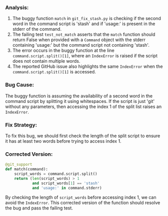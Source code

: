 ### Analysis:
1. The buggy function `match` in `git_fix_stash.py` is checking if the second word in the command script is 'stash' and if 'usage:' is present in the stderr of the command.
2. The failing test `test_not_match` asserts that the `match` function should return False when provided with a `Command` object with the stderr containing 'usage:' but the command script not containing 'stash'.
3. The error occurs in the buggy function at the line `command.script.split()[1]`, where an `IndexError` is raised if the script does not contain multiple words.
4. The reported GitHub issue also highlights the same `IndexError` when the `command.script.split()[1]` is accessed.

### Bug Cause:
The buggy function is assuming the availability of a second word in the command script by splitting it using whitespaces. If the script is just 'git' without any parameters, then accessing the index 1 of the split list raises an `IndexError`.

### Fix Strategy:
To fix this bug, we should first check the length of the split script to ensure it has at least two words before trying to access index 1.

### Corrected Version:
```python
@git_support
def match(command):
    script_words = command.script.split()
    return (len(script_words) > 1 
            and script_words[1] == 'stash'
            and 'usage:' in command.stderr)
```

By checking the length of `script_words` before accessing index 1, we can avoid the `IndexError`. This corrected version of the function should resolve the bug and pass the failing test.
